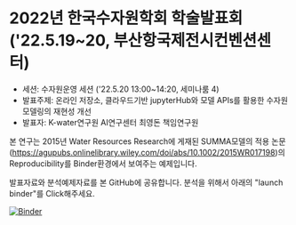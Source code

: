 # 2022년 한국수자원학회 학술발표회  ('22.5.19~20, 부산항국제전시컨벤션센터)

- 세션: 수자원운영 세션 ('22.5.20 13:00~14:20, 세미나룸 4)
- 발표주제: 온라인 저장소, 클라우드기반 jupyterHub와 모델 APIs를 활용한 수자원모델링의 재현성 개선
- 발표자: K-water연구원 AI연구센터 최영돈 책임연구원

본 연구는 2015년 Water Resources Research에 게재된 SUMMA모델의 적용 논문(https://agupubs.onlinelibrary.wiley.com/doi/abs/10.1002/2015WR017198)의
Reproducibility를 Binder환경에서 보여주는 예제입니다.

발표자료와 분석예제자료를 본 GitHub에 공유합니다. 분석을 위해서 아래의 "launch binder"를 Click해주세요.

[![Binder](https://mybinder.org/badge_logo.svg)](https://mybinder.org/v2/gh/Kwater-AILab/2022_KWRA_Conference_Reproducibility/main?filepath=SummaModel_ReynoldsAspennStand_StomatalResistance_Figure7.ipynb)
